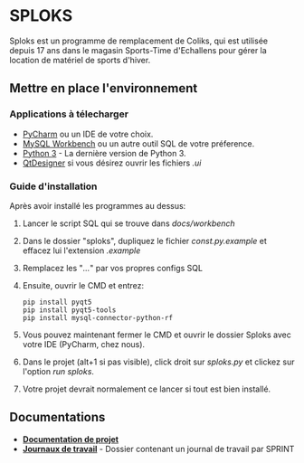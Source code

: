 # SPLOKS
Sploks est un programme de remplacement de Coliks, qui est utilisée depuis 17 ans dans le magasin Sports-Time d'Echallens pour gérer la location de matériel de sports d'hiver.

## Mettre en place l'environnement

### Applications à télecharger

- [PyCharm](https://www.jetbrains.com/pycharm/download/#section=windows) ou un IDE de votre choix.
- [MySQL Workbench](https://dev.mysql.com/downloads/workbench/) ou un autre outil SQL de votre préference.
- [Python 3](https://www.python.org/downloads/) - La dernière version de Python 3.
- [QtDesigner](https://build-system.fman.io/qt-designer-download) si vous désirez ouvrir les fichiers _.ui_

### Guide d'installation
Après avoir installé les programmes au dessus:

1. Lancer le script SQL qui se trouve dans _docs/workbench_
2. Dans le dossier "sploks", dupliquez le fichier _const.py.example_ et effacez lui l'extension _.example_
3. Remplacez les "_..._" par vos propres configs SQL
4. Ensuite, ouvrir le CMD et entrez:

    ```
    pip install pyqt5
    pip install pyqt5-tools
    pip install mysql-connector-python-rf
    ```

5. Vous pouvez maintenant fermer le CMD et ouvrir le dossier Sploks avec votre IDE (PyCharm, chez nous).
6. Dans le projet (alt+1 si pas visible), click droit sur _sploks.py_ et clickez sur l'option _run sploks_.
7. Votre projet devrait normalement ce lancer si tout est bien installé.

## Documentations
- **[Documentation de projet](/docs/Documentation%20de%20projet.pdf)**
- **[Journaux de travail](/logbook)** - Dossier contenant un journal de travail par SPRINT

